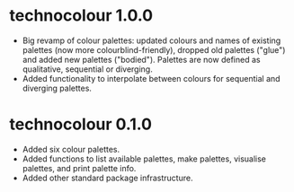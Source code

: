 # technocolour 1.0.0

* Big revamp of colour palettes: updated colours and names of existing palettes (now more colourblind-friendly), dropped old palettes ("glue") and added new palettes ("bodied"). Palettes are now defined as qualitative, sequential or diverging.
* Added functionality to interpolate between colours for sequential and diverging palettes.

# technocolour 0.1.0

* Added six colour palettes.
* Added functions to list available palettes, make palettes, visualise palettes, and print palette info.
* Added other standard package infrastructure.
